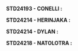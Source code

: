 __STD24193 - CONELLI :__


__STD24214 - HERINJAKA :__


__STD24214 - DYLAN :__


__STD24218 - NATOLOTRA :__